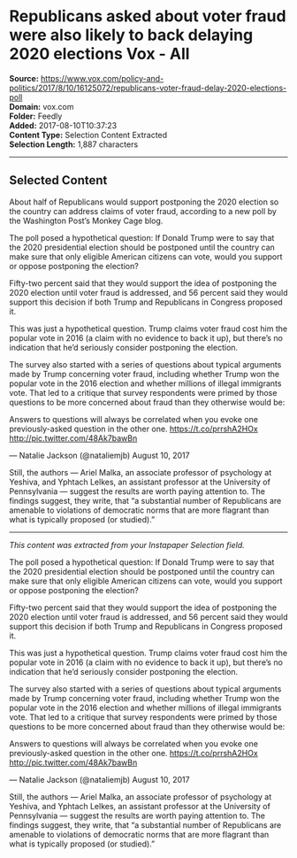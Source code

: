 # Republicans asked about voter fraud were also likely to back delaying 2020 elections Vox - All

**Source:** https://www.vox.com/policy-and-politics/2017/8/10/16125072/republicans-voter-fraud-delay-2020-elections-poll  
**Domain:** vox.com  
**Folder:** Feedly  
**Added:** 2017-08-10T10:37:23  
**Content Type:** Selection Content Extracted  
**Selection Length:** 1,887 characters  


---

## Selected Content

About half of Republicans would support postponing the 2020 election so the country can address claims of voter fraud, according to a new poll by the Washington Post’s Monkey Cage blog.

The poll posed a hypothetical question: If Donald Trump were to say that the 2020 presidential election should be postponed until the country can make sure that only eligible American citizens can vote, would you support or oppose postponing the election?

Fifty-two percent said that they would support the idea of postponing the 2020 election until voter fraud is addressed, and 56 percent said they would support this decision if both Trump and Republicans in Congress proposed it.

This was just a hypothetical question. Trump claims voter fraud cost him the popular vote in 2016 (a claim with no evidence to back it up), but there’s no indication that he’d seriously consider postponing the election.

The survey also started with a series of questions about typical arguments made by Trump concerning voter fraud, including whether Trump won the popular vote in the 2016 election and whether millions of illegal immigrants vote. That led to a critique that survey respondents were primed by those questions to be more concerned about fraud than they otherwise would be:

Answers to questions will always be correlated when you evoke one previously-asked question in the other one. https://t.co/prrshA2HOx http://pic.twitter.com/48Ak7bawBn

— Natalie Jackson (@nataliemjb) August 10, 2017

Still, the authors — Ariel Malka, an associate professor of psychology at Yeshiva, and Yphtach Lelkes, an assistant professor at the University of Pennsylvania — suggest the results are worth paying attention to. The findings suggest, they write, that “a substantial number of Republicans are amenable to violations of democratic norms that are more flagrant than what is typically proposed (or studied).”

---

*This content was extracted from your Instapaper Selection field.*

The poll posed a hypothetical question: If Donald Trump were to say that the 2020 presidential election should be postponed until the country can make sure that only eligible American citizens can vote, would you support or oppose postponing the election?

Fifty-two percent said that they would support the idea of postponing the 2020 election until voter fraud is addressed, and 56 percent said they would support this decision if both Trump and Republicans in Congress proposed it.

This was just a hypothetical question. Trump claims voter fraud cost him the popular vote in 2016 (a claim with no evidence to back it up), but there’s no indication that he’d seriously consider postponing the election.

The survey also started with a series of questions about typical arguments made by Trump concerning voter fraud, including whether Trump won the popular vote in the 2016 election and whether millions of illegal immigrants vote. That led to a critique that survey respondents were primed by those questions to be more concerned about fraud than they otherwise would be:

Answers to questions will always be correlated when you evoke one previously-asked question in the other one. https://t.co/prrshA2HOx http://pic.twitter.com/48Ak7bawBn

— Natalie Jackson (@nataliemjb) August 10, 2017

Still, the authors — Ariel Malka, an associate professor of psychology at Yeshiva, and Yphtach Lelkes, an assistant professor at the University of Pennsylvania — suggest the results are worth paying attention to. The findings suggest, they write, that “a substantial number of Republicans are amenable to violations of democratic norms that are more flagrant than what is typically proposed (or studied).”
